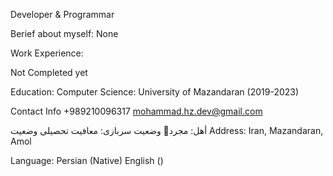Developer & Programmar

Berief about myself:
   None


Work Experience:


   Not Completed yet
   
Education:
Computer Science:
University of Mazandaran (2019-2023)

Contact Info
+989210096317
mohammad.hz.dev@gmail.com

وضعیت سربازی: معافیت تحصیلی وضعیت 􏰀أهل: مجرد 
Address:
   Iran, Mazandaran, Amol


Language:
   Persian (Native)
   English ()
